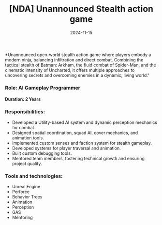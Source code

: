 ﻿---
title: "[NDA] Unannounced Stealth action game"
description: "Open-world 3rd person stealth action game. <br> Worked as AI Gameplay Programmer for 2 years."
date: 2024-11-15
image:
  path: assets/img/dragonslake/nda.png # Add image post (optional)
---

*Unannounced open-world stealth action game where players embody a modern ninja, balancing infiltration and direct combat. 
Combining the tactical stealth of Batman: Arkham, the fluid combat of Spider-Man, and the cinematic intensity of Uncharted, 
it offers multiple approaches to uncovering secrets and overcoming enemies in a dynamic, living world."

### Role: AI Gameplay Programmer
#### Duration: 2 Years
### Responsibilities:
* Developed a Utility-based AI system and dynamic perception mechanics for
combat.
* Designed spatial coordination, squad AI, cover mechanics, and animation
tools.
* Implemented custom senses and faction system for stealth gameplay.
* Developed systems for player traversal and animation.
* Built custom debugging tools.
* Mentored team members, fostering technical growth and ensuring project
quality.


### Tools and technologies:
* Unreal Engine
* Perforce
* Behavior Trees
* Animation
* Perception
* GAS
* Mentoring

